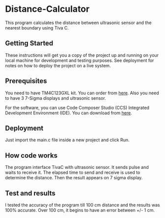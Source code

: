 # Distance-Calculator
This program calculates the distance between ultrasonic sensor and the nearest boundary using Tiva C.

## Getting Started

These instructions will get you a copy of the project up and running on your local machine for development and testing purposes. See deployment for notes on how to deploy the project on a live system.

## Prerequisites

You need to have TM4C123GXL kit. You can order from [here](http://www.ti.com/tool/EK-TM4C123GXL). Also you need to 
have 3 7-Sigma displays and ultrasonic sensor. 

For the software, you can use Code Composer Studio (CCS) Integrated Development Environment (IDE).
You can download from [here](http://www.ti.com/tool/CCSTUDIO-TM4X).

## Deployment

Just import the main.c file inside a new project and click Run.

## How code works

The program interface TivaC with ultrasonic sensor. It sends pulse and waits to receive it. 
The elapsed time to send and receive is used to determine the distance. Then the result appears on 7 sigma display.

## Test and results

I tested the accuracy of the program till 100 cm distance and the results was 100% accurate. Over 100 cm, it begins to have an error between +/- 1 cm.
